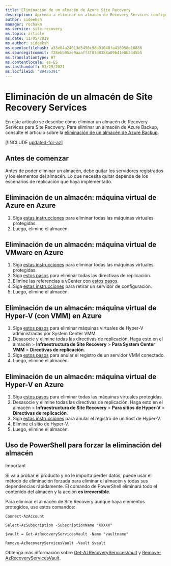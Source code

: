 ```yaml
---
title: Eliminación de un almacén de Azure Site Recovery
description: Aprenda a eliminar un almacén de Recovery Services configurado para Azure Site Recovery.
author: sideeksh
manager: rochakm
ms.service: site-recovery
ms.topic: article
ms.date: 11/05/2019
ms.author: sideeksh
ms.openlocfilehash: a33e04a24013d5450c98b91048fa418958d16886
ms.sourcegitcommit: f28ebb95ae9aaaff3f87d8388a09b41e0b3445b5
ms.translationtype: HT
ms.contentlocale: es-ES
ms.lasthandoff: 03/29/2021
ms.locfileid: "89426391"
---
```

# <a name="delete-a-site-recovery-services-vault"></a>Eliminación de un almacén de Site Recovery Services

En este artículo se describe cómo eliminar un almacén de Recovery Services para Site Recovery. Para eliminar un almacén de Azure Backup, consulte el artículo sobre la [eliminación de un almacén de Azure Backup](../backup/backup-azure-delete-vault.md).

[!INCLUDE [updated-for-az](../../includes/updated-for-az.md)]


## <a name="before-you-start"></a>Antes de comenzar

Antes de poder eliminar un almacén, debe quitar los servidores registrados y los elementos del almacén. Lo que necesita quitar depende de los escenarios de replicación que haya implementado. 


## <a name="delete-a-vault-azure-vm-to-azure"></a>Eliminación de un almacén: máquina virtual de Azure en Azure

1. Siga [estas instrucciones](site-recovery-manage-registration-and-protection.md#disable-protection-for-a-azure-vm-azure-to-azure) para eliminar todas las máquinas virtuales protegidas.
2. Luego, elimine el almacén.

## <a name="delete-a-vault-vmware-vm-to-azure"></a>Eliminación de un almacén: máquina virtual de VMware en Azure

1. Siga [estas instrucciones](site-recovery-manage-registration-and-protection.md#disable-protection-for-a-vmware-vm-or-physical-server-vmware-to-azure) para eliminar todas las máquinas virtuales protegidas.
2. Siga [estos pasos](vmware-azure-set-up-replication.md#disassociate-or-delete-a-replication-policy) para eliminar todas las directivas de replicación.
3. Elimine las referencias a vCenter con [estos pasos](vmware-azure-manage-vcenter.md#delete-a-vcenter-server).
4. Siga [estas instrucciones](vmware-azure-manage-configuration-server.md#delete-or-unregister-a-configuration-server) para retirar un servidor de configuración.
5. Luego, elimine el almacén.


## <a name="delete-a-vault-hyper-v-vm-with-vmm-to-azure"></a>Eliminación de un almacén: máquina virtual de Hyper-V (con VMM) en Azure

1. Siga [estos pasos](site-recovery-manage-registration-and-protection.md#disable-protection-for-a-hyper-v-virtual-machine-replicating-to-azure-using-the-system-center-vmm-to-azure-scenario) para eliminar máquinas virtuales de Hyper-V administradas por System Center VMM.
2. Desasocie y elimine todas las directivas de replicación. Haga esto en el almacén > **Infraestructura de Site Recovery** > **Para System Center VMM** > **Directivas de replicación**.
3. Siga [estos pasos](site-recovery-manage-registration-and-protection.md#unregister-a-vmm-server) para anular el registro de un servidor VMM conectado.
4. Luego, elimine el almacén.

## <a name="delete-a-vault-hyper-v-vm-to-azure"></a>Eliminación de un almacén: máquina virtual de Hyper-V en Azure

1. Siga [estos pasos](site-recovery-manage-registration-and-protection.md#disable-protection-for-a-hyper-v-virtual-machine-hyper-v-to-azure) para eliminar todas las máquinas virtuales protegidas.
2. Desasocie y elimine todas las directivas de replicación. Haga esto en el almacén > **Infraestructura de Site Recovery** > **Para sitios de Hyper-V** > **Directivas de replicación**.
3. Siga [estas instrucciones](site-recovery-manage-registration-and-protection.md#unregister-a-hyper-v-host-in-a-hyper-v-site) para anular el registro de un host de Hyper-V.
4. Elimine el sitio de Hyper-V.
5. Luego, elimine el almacén.


## <a name="use-powershell-to-force-delete-the-vault"></a>Uso de PowerShell para forzar la eliminación del almacén 

> [!Important]
> Si va a probar el producto y no le importa perder datos, puede usar el método de eliminación forzada para eliminar el almacén y todas sus dependencias rápidamente.
> El comando de PowerShell eliminará todo el contenido del almacén y la acción **es irreversible**.

Para eliminar el almacén de Site Recovery aunque haya elementos protegidos, use estos comandos:

```azurepowershell
Connect-AzAccount

Select-AzSubscription -SubscriptionName "XXXXX"

$vault = Get-AzRecoveryServicesVault -Name "vaultname"

Remove-AzRecoveryServicesVault -Vault $vault
```

Obtenga más información sobre [Get-AzRecoveryServicesVault](/powershell/module/az.recoveryservices/get-azrecoveryservicesvault) y [Remove-AzRecoveryServicesVault](/powershell/module/az.recoveryservices/remove-azrecoveryservicesvault).
